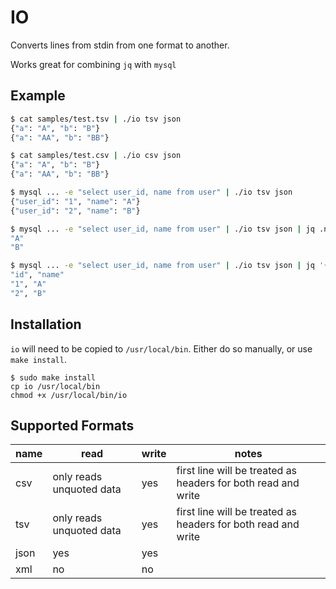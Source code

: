 # IO

Converts lines from stdin from one format to another.

Works great for combining `jq` with `mysql`

## Example

```bash
$ cat samples/test.tsv | ./io tsv json
{"a": "A", "b": "B"}
{"a": "AA", "b": "BB"}

$ cat samples/test.csv | ./io csv json
{"a": "A", "b": "B"}
{"a": "AA", "b": "BB"}

$ mysql ... -e "select user_id, name from user" | ./io tsv json
{"user_id": "1", "name": "A"}
{"user_id": "2", "name": "B"}

$ mysql ... -e "select user_id, name from user" | ./io tsv json | jq .name
"A"
"B"

$ mysql ... -e "select user_id, name from user" | ./io tsv json | jq '{id:.user_id, name}' | ./io json csv
"id", "name"
"1", "A"
"2", "B"
```

## Installation

`io` will need to be copied to `/usr/local/bin`. Either do so manually, or use `make install`.

```
$ sudo make install
cp io /usr/local/bin
chmod +x /usr/local/bin/io
```

## Supported Formats

| name | read | write | notes |
|---|---|---|---|
| csv | only reads unquoted data | yes | first line will be treated as headers for both read and write
| tsv | only reads unquoted data | yes | first line will be treated as headers for both read and write
| json | yes | yes |
| xml | no | no | 

